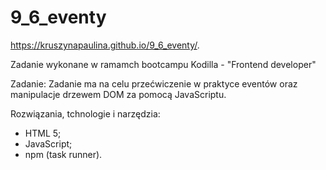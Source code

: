 # 9_6_eventy

https://kruszynapaulina.github.io/9_6_eventy/.

Zadanie wykonane w ramamch bootcampu Kodilla - "Frontend developer"

Zadanie:
Zadanie ma na celu przećwiczenie w praktyce eventów oraz manipulacje drzewem DOM za pomocą JavaScriptu.

Rozwiązania, tchnologie i narzędzia:
- HTML 5;
- JavaScript;
- npm (task runner).
